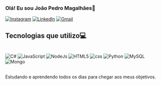### Olá! Eu sou João Pedro Magalhães👋

[![Instagram](https://img.shields.io/badge/Instagram-E4405F?style=for-the-badge&logo=instagram&logoColor=white)](https://instagram.com/joaoo.sm?igshid=YmMyMTA2M2Y=)
[![Linkedln](https://img.shields.io/badge/LinkedIn-0077B5?style=for-the-badge&logo=linkedin&logoColor=white)](www.linkedin.com/in/jpmagalhaes12)
[![Gmail](https://img.shields.io/badge/Gmail-D14836?style=for-the-badge&logo=gmail&logoColor=white)](mailto:j.magalhaes1450@gmail.com)

## Tecnologias que utilizo💻

<div style="display: inline_block"><br/>
    <img align="center" alt="C#" src="https://img.shields.io/badge/C%23-239120?style=for-the-badge&logo=c-sharp&logoColor=white">
    <img align="center" alt="JavaScript" src="https://img.shields.io/badge/JavaScript-323330?style=for-the-badge&logo=javascript&logoColor=F7DF1E">
    <img align="center" alt="NodeJs" src="https://img.shields.io/badge/Node.js-43853D?style=for-the-badge&logo=node.js&logoColor=white">
    <img align="center" alt="HTML5" src="https://img.shields.io/badge/HTML5-E34F26?style=for-the-badge&logo=html5&logoColor=white">
    <img align="center" alt="css" src="https://img.shields.io/badge/CSS3-1572B6?style=for-the-badge&logo=css3&logoColor=white">
    <img align="center" alt="Python" src="https://img.shields.io/badge/Python-14354C?style=for-the-badge&logo=python&logoColor=white">
    <img align="center" alt="MySQL" src="https://img.shields.io/badge/MySQL-005C84?style=for-the-badge&logo=mysql&logoColor=white">
    <img align="center" alt="Mongo" src="https://img.shields.io/badge/MongoDB-4EA94B?style=for-the-badge&logo=mongodb&logoColor=white">
    
</div></br>

Estudando e aprendendo todos os dias para chegar aos meus objetivos.
